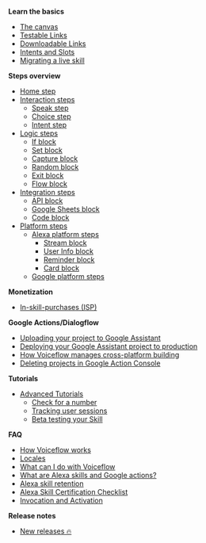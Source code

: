 **Learn the basics**
  - [The canvas](/quickstart/get-started-with-voiceflow.md)
  - [Testable Links](/quickstart/testable-links.md)
  - [Downloadable Links](/quickstart/downloadable-links.md)
  - [Intents and Slots](/blocks/intents-slots.md)
  - [Migrating a live skill](/quickstart/migrating.md)
   
**Steps overview** 
  - [Home step](/blocks/start-block.md)
  - [Interaction steps](#)  
      - [Speak step](/blocks/speak-block.md)
      - [Choice step](/blocks/choice-block.md)
      - [Intent step](/blocks/intent-block.md)
  - [Logic steps](#) 
      - [If block](/blocks/if-block.md)     
      - [Set block](/blocks/set-block.md)
      - [Capture block](/blocks/capture-block.md)
      - [Random block](/blocks/random-block.md)
      - [Exit block](/blocks/exit-block.md)
      - [Flow block](/blocks/flow-block.md)
  - [Integration steps](#) 
      - [API block](/blocks/api-block.md)
      - [Google Sheets block](/blocks/google-sheets-block.md)
      - [Code block](/blocks/code-block.md)
  - [Platform steps](#)
      - [Alexa platform steps](#)
          - [Stream block](/blocks/stream-block.md)
          - [User Info block](/blocks/user-info-block.md)
          - [Reminder block](/blocks/reminder-block.md)
          - [Card block](/blocks/card-block.md)
      - [Google platform steps](#)

**Monetization** 
  - [In-skill-purchases (ISP)](/monetization/alexa-in-skill-purchases.md)

**Google Actions/Dialogflow** 
  - [Uploading your project to Google Assistant](/adapting-for-google/uploading-your-project-to-google-assistant.md)  
  - [Deploying your Google Assistant project to production](/adapting-for-google/deploying-your-google-assistant-project-to-production.md)
  - [How Voiceflow manages cross-platform building](/adapting-for-google/how-voiceflow-manages-cross-platform-building.md)
  - [Deleting projects in Google Action Console](/adapting-for-google/deleting-projects-in-google-actions-console.md)

**Tutorials**
  - [Advanced Tutorials](#)
    - [Check for a number](/tutorials/advanced-tutorials/checking-if-number.md)
    - [Tracking user sessions](/tutorials/advanced-tutorials/tracking-user-sessions.md)
    - [Beta testing your Skill](/tutorials/advanced-tutorials/using-beta-testing-with-your-alexa-skill.md)

**FAQ**
- [How Voiceflow works](/faq/how-voiceflow-works.md)
- [Locales](/faq/locales.md)
- [What can I do with Voiceflow](/quickstart/what-can-i-do-with-voiceflow.md)
- [What are Alexa skills and Google actions?](/tutorials/what-are-alexa-skills.md)
- [Alexa skill retention](/tutorials/alexa-skill-retention.md)
- [Alexa Skill Certification Checklist](/tutorials/alexa-skill-certification-checklist.md) 
- [Invocation and Activation](/faq/invocation-and-activation.md)

**Release notes**
  - [New releases 🔥](/releases/releases.md)